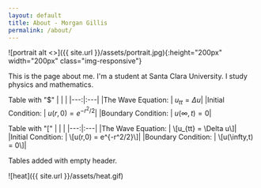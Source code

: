 ```yaml
---
layout: default
title: About - Morgan Gillis
permalink: /about/
---
```


![portrait alt <>]({{ site.url }}/assets/portrait.jpg){:height="200px" width="200px" class="img-responsive"}

This is the page about me. I'm a student at Santa Clara University. I study physics and mathematics.

Table with "$"
|    |    |
|---:|:---|
|The Wave Equation: | $u_{tt} = \Delta u$|
|Initial Condition: | $u(r,0) = e^{-r^2/2}$|
|Boundary Condition: | $u(\infty,t) = 0$|

Table with "\["
|    |    |
|---:|:---|
|The Wave Equation: | \\[u_{tt} = \Delta u\\]|
|Initial Condition: | \\[u(r,0) = e^{-r^2/2}\\]|
|Boundary Condition: | \\[u(\infty,t) = 0\\]|

Tables added with empty header.

![heat]({{ site.url }}/assets/heat.gif)
